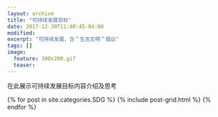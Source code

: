 ```yaml
---
layout: archive
title: "可持续发展目标"
date: 2017-12-30T11:40:45-04:00
modified:
excerpt: "可持续发展，含＂生态文明＂倡议"
tags: []
image: 
  feature: 300x200.gif
  teaser:
---
```


在此展示可持续发展目标内容介绍及思考

<div class="tiles">
{% for post in site.categories.SDG %}
  {% include post-grid.html %}
{% endfor %}
</div><!-- /.tiles 把所有categories 有 SDG 的列出来-->